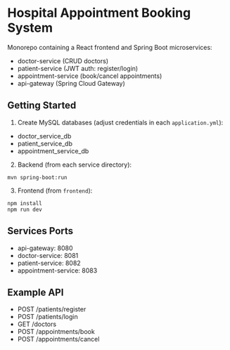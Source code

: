 # Hospital Appointment Booking System

Monorepo containing a React frontend and Spring Boot microservices:
- doctor-service (CRUD doctors)
- patient-service (JWT auth: register/login)
- appointment-service (book/cancel appointments)
- api-gateway (Spring Cloud Gateway)

## Getting Started

1) Create MySQL databases (adjust credentials in each `application.yml`):
- doctor_service_db
- patient_service_db
- appointment_service_db

2) Backend (from each service directory):
```
mvn spring-boot:run
```

3) Frontend (from `frontend`):
```
npm install
npm run dev
```

## Services Ports
- api-gateway: 8080
- doctor-service: 8081
- patient-service: 8082
- appointment-service: 8083

## Example API
- POST /patients/register
- POST /patients/login
- GET /doctors
- POST /appointments/book
- POST /appointments/cancel
